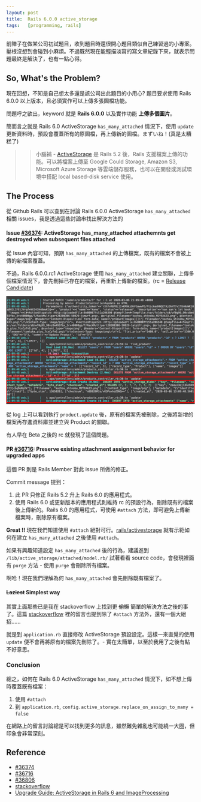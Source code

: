 ```yaml
---
layout: post
title:  Rails 6.0.0 active_storage
tags:	[programming, rails]
---
```

前陣子在做某公司初試題目，收到題目時還很開心題目類似自己練習過的小專案。壓根沒想到會碰到小麻煩。不過既然現在能輕描淡寫的寫文章紀錄下來，就表示問題最終是解決了，也有一點心得。

## So, What's the Problem?
現在回想，不知是自己想太多還是該公司出此題目的小用心? 題目要求使用 Rails 6.0.0 以上版本，且必須實作可以上傳多張圖檔功能。

問題呼之欲出，keyword 就是 **Rails 6.0.0** 以及實作功能 **上傳多個圖片**。

簡而言之就是 Rails 6.0 ActiveStorage `has_many_attached` 情況下，使用 `update` 更新資料時，預設會覆蓋所有的原圖檔，再上傳新的圖檔。まずいね！(真是太糟糕了)

>> 小腦補 - [ActiveStorage] 是 Rails 5.2 後，Rails 支援檔案上傳的功能。可以將檔案上傳至 Google Could Storage, Amazon S3, Microsoft Azure Storage 等雲端儲存服務，也可以在開發或測試環境中搭配 local based-disk service 使用。

## The Process
從 Github Rails 可以查到在討論 Rails 6.0.0 ActiveStorage `has_many_attached` 相關 issues，我是透過這些討論串找出解決方法的

#### Issue [#36374]: ActiveStorage has_many_attached attachemnts get destroyed when subsequent files attached
從 Issue 內容可知，預期 `has_many_attached` 的上傳檔案，既有的檔案不會被上傳的新檔案覆蓋。

不過，Rails 6.0.0.rc1 ActiveStorage 使用 `has_many_attached` 建立關聯，上傳多個檔案情況下，會先刪掉已存在的檔案，再重新上傳新的檔案。(rc = [Release Candidate])

![log](/img/log.png)

從 log 上可以看到執行 `product.update` 後，原有的檔案先被刪除，之後將新增的檔案再存進資料庫並建立與 Product 的關聯。

有人早在 Beta 之後的 rc 就發現了這個問題。

#### PR [#36716]: Preserve existing attachment assignment behavior for upgraded apps
這個 PR 則是 Rails Member 對此 issue 所做的修正。

Commit message 提到：
1. 此 PR 只修正 Rails 5.2 升上 Rails 6.0 的應用程式。
2. 使用 Rails 6.0 或更新版本的應用程式則維持 rc 的預設行為，刪除既有的檔案後上傳新的。Rails 6.0 的應用程式，可使用 `#attach` 方法，即可避免上傳新檔案時，刪除原有檔案。

**Great !!**  現在我們知道使用 `#attach` 絕對可行。[rails/activestorage] 就有示範如何在建立 `has_many_attached` 之後使用 `#attach`。

如果有興趣知道設定 `has_many_attached` 後的行為，建議進到 `/lib/active_storage/attached/model.rb/` 試著看看 source code，會發現裡面有 `purge` 方法 - 使用 `purge` 會刪除所有檔案。

啊哈！現在我們理解為何 `has_many_attached` 會先刪除既有檔案了。

#### ~~Laziest~~ Simplest way
其實上面那些已是我在 stackoverflow 上找到更 ~~偷懶~~ 簡單的解決方法之後的事了。這篇 [stackoverflow] 裡的留言也提到除了 `#attach` 方法外，還有一個大絕招......

就是到 `application.rb` 直接修改 ActiveStorage 預設設定。這樣一來直覺的使用 `update` 便不會再將原有的檔案先刪除了。- 實在太簡單，以至於我用了之後有點不好意思。

### Conclusion
總之，如何在 Rails 6.0 ActiveStorage `has_many_attached` 情況下，如不想上傳時覆蓋既有檔案：
1. 使用 `#attach`
2. 到 `application.rb`, `config.active_storage.replace_on_assign_to_many = false`  

在網路上的留言討論總是可以找到更多的訊息，雖然難免雜亂也可能繞一大圈，但印象會非常深刻。

## Reference
- [#36374]
- [#36716]
- [#36806](https://github.com/rails/rails/issues/36806)
- [stackoverflow]
- [Upgrade Guide: ActiveStorage in Rails 6 and ImageProcessing]

[#36374]:https://github.com/rails/rails/issues/36374
[#36716]:https://github.com/rails/rails/pull/36716
[stackoverflow]:https://stackoverflow.com/questions/58282845/rails-6-active-storage-could-not-find-or-build-blob-expected-attachable-got
[ActiveStorage]: https://guides.rubyonrails.org/active_storage_overview.html
[Release Candidate]: https://en.wikipedia.org/wiki/Software_release_life_cycle#Release_candidate
[rails/activestorage]: https://github.com/rails/rails/tree/master/activestorage
[Upgrade Guide: ActiveStorage in Rails 6 and ImageProcessing]: https://bloggie.io/@kinopyo/upgrade-guide-active-storage-in-rails-6
